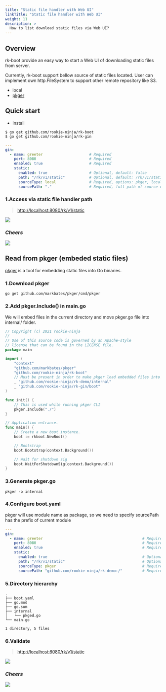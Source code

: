 ```yaml
---
title: "Static file handler with Web UI"
linkTitle: "Static file handler with Web UI"
weight: 11
description: >
  How to list download static files via Web UI?
---
```


## Overview
rk-boot provide an easy way to start a Web UI of downloading static files from server.

Currently, rk-boot support bellow source of static files located. User can implement own http.FileSystem to support other remote repository like S3.
- local
- [pkger](https://github.com/markbates/pkger)

## Quick start
- Install

```shell script
$ go get github.com/rookie-ninja/rk-boot
$ go get github.com/rookie-ninja/rk-gin
```

```yaml
---
gin:
  - name: greeter                     # Required
    port: 8080                        # Required
    enabled: true                     # Required
    static:
      enabled: true                   # Optional, default: false
      path: "/rk/v1/static"           # Optional, default: /rk/v1/static
      sourceType: local               # Required, options: pkger, local
      sourcePath: "."                 # Required, full path of source directory
```

### 1.Access via static file handler path
> [http://localhost:8080/rk/v1/static](http://localhost:8080/rk/v1/static)

![](/bootstrapper/user-guide/gin-golang/advanced/static-file-handler.png)

### _**Cheers**_
![](/bootstrapper/user-guide/cheers.png)

## Read from pkger (embeded static files)
[pkger](https://github.com/markbates/pkger) is a tool for embedding static files into Go binaries.

### 1.Download pkger
```shell script
go get github.com/markbates/pkger/cmd/pkger
```

### 2.Add pkger.Include() in main.go
We will embed files in the current directory and move pkger.go file into internal/ folder.

```go
// Copyright (c) 2021 rookie-ninja
//
// Use of this source code is governed by an Apache-style
// license that can be found in the LICENSE file.
package main

import (
	"context"
	"github.com/markbates/pkger"
	"github.com/rookie-ninja/rk-boot"
	// Must be present in order to make pkger load embedded files into memory.
	_ "github.com/rookie-ninja/rk-demo/internal"
	_ "github.com/rookie-ninja/rk-gin/boot"
)

func init() {
	// This is used while running pkger CLI
	pkger.Include("./")
}

// Application entrance.
func main() {
	// Create a new boot instance.
	boot := rkboot.NewBoot()

	// Bootstrap
	boot.Bootstrap(context.Background())

	// Wait for shutdown sig
	boot.WaitForShutdownSig(context.Background())
}
```

### 3.Generate pkger.go
```shell script
pkger -o internal
```

### 4.Configure boot.yaml
pkger will use module name as package, so we need to specify sourcePath has the prefix of current module

```yaml
---
gin:
  - name: greeter                                             # Required
    port: 8080                                                # Required
    enabled: true                                             # Required
    static:
      enabled: true                                           # Optional, default: false
      path: "/rk/v1/static"                                   # Optional, default: /rk/v1/static
      sourceType: pkger                                       # Required, options: pkger, local
      sourcePath: "github.com/rookie-ninja/rk-demo:/"         # Required, full path of source directory
```

### 5.Directory hierarchy
```
.
├── boot.yaml
├── go.mod
├── go.sum
├── internal
│   └── pkged.go
└── main.go

1 directory, 5 files
```

### 6.Validate
> [http://localhost:8080/rk/v1/static](http://localhost:8080/rk/v1/static)

![](/bootstrapper/user-guide/gin-golang/advanced/static-file-handler-pkger.png)

### _**Cheers**_
![](/bootstrapper/user-guide/cheers.png)





